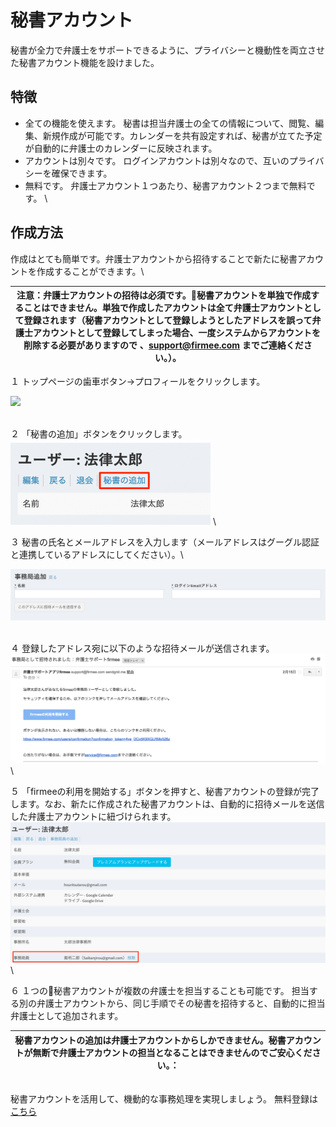 # 秘書アカウント

秘書が全力で弁護士をサポートできるように、プライバシーと機動性を両立させた秘書アカウント機能を設けました。

## 特徴

* 全ての機能を使えます。 秘書は担当弁護士の全ての情報について、閲覧、編集、新規作成が可能です。カレンダーを共有設定すれば、秘書が立てた予定が自動的に弁護士のカレンダーに反映されます。
* アカウントは別々です。 ログインアカウントは別々なので、互いのプライバシーを確保できます。
* 無料です。 弁護士アカウント１つあたり、秘書アカウント２つまで無料です。 \


## 作成方法

作成はとても簡単です。弁護士アカウントから招待することで新たに秘書アカウントを作成することができます。\


| 注意：弁護士アカウントの招待は必須です。秘書アカウントを単独で作成することはできません。単独で作成したアカウントは全て弁護士アカウントとして登録されます（秘書アカウントとして登録しようとしたアドレスを誤って弁護士アカウントとして登録してしまった場合、一度システムからアカウントを削除する必要がありますので 、support@firmee.com までご連絡ください。）。 |
| :----------------------------------------------------------------------------------------------------------------------------------------------------------------------------------------: |

１ トップページの歯車ボタン→プロフィールをクリックします。

![](<../.gitbook/assets/プロフィールボタン (1).png>)

\
&#x20;２ 「秘書の追加」ボタンをクリックします。 \
&#x20;![](../.gitbook/assets/秘書の追加クリック.png) \


３ 秘書の氏名とメールアドレスを入力します（メールアドレスはグーグル認証と連携しているアドレスにしてください）。\


![](<../.gitbook/assets/スクリーンショット 2018-03-02 午後3.48.12.png>)

\
&#x20;４ 登録したアドレス宛に以下のような招待メールが送信されます。 \
&#x20;![](<../.gitbook/assets/スクリーンショット 2018-03-02 午後3.49.09.png>) \


５ 「firmeeの利用を開始する」ボタンを押すと、秘書アカウントの登録が完了します。なお、新たに作成された秘書アカウントは、自動的に招待メールを送信した弁護士アカウントに紐づけられます。 \
&#x20;![](../.gitbook/assets/事務局員の表示.png) \


６ １つの秘書アカウントが複数の弁護士を担当することも可能です。 担当する別の弁護士アカウントから、同じ手順でその秘書を招待すると、自動的に担当弁護士として追加されます。

| 秘書アカウントの追加は弁護士アカウントからしかできません。秘書アカウントが無断で弁護士アカウントの担当となることはできませんのでご安心ください。： |
| :-----------------------------------------------------------------------: |

\
&#x20;秘書アカウントを活用して、機動的な事務処理を実現しましょう。 無料登録は[こちら](https://www.firmee.com)
